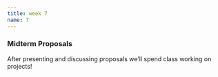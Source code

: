 ```yaml
---
title: week 7
name: 7
---
```


<h3 class="text-muted">Midterm Proposals</h3>

After presenting and discussing proposals we'll spend class working on projects!